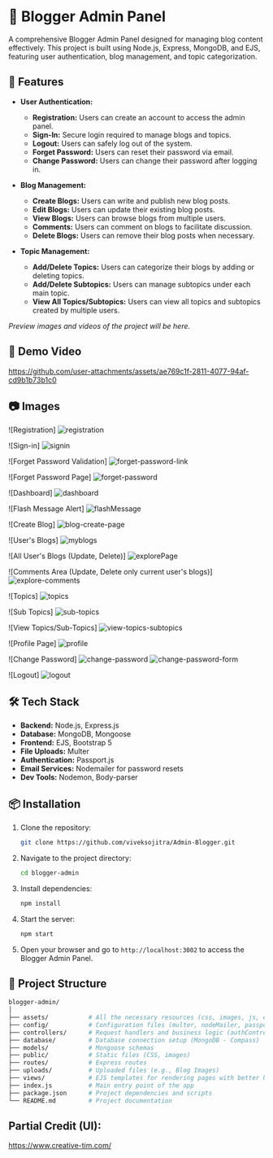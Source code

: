 # 📝 Blogger Admin Panel

A comprehensive Blogger Admin Panel designed for managing blog content effectively. This project is built using Node.js, Express, MongoDB, and EJS, featuring user authentication, blog management, and topic categorization.

## 📑 Features

- **User Authentication:**
  - **Registration:** Users can create an account to access the admin panel.
  - **Sign-In:** Secure login required to manage blogs and topics.
  - **Logout:** Users can safely log out of the system.
  - **Forget Password:** Users can reset their password via email.
  - **Change Password:** Users can change their password after logging in.

- **Blog Management:**
  - **Create Blogs:** Users can write and publish new blog posts.
  - **Edit Blogs:** Users can update their existing blog posts.
  - **View Blogs:** Users can browse blogs from multiple users.
  - **Comments:** Users can comment on blogs to facilitate discussion.
  - **Delete Blogs:** Users can remove their blog posts when necessary.

- **Topic Management:**
  - **Add/Delete Topics:** Users can categorize their blogs by adding or deleting topics.
  - **Add/Delete Subtopics:** Users can manage subtopics under each main topic.
  - **View All Topics/Subtopics:** Users can view all topics and subtopics created by multiple users.

_Preview images and videos of the project will be here._
## 🎥 Demo Video
https://github.com/user-attachments/assets/ae769c1f-2811-4077-94af-cd9b1b73b1c0

## 📷 Images
![Registration]
![registration](https://github.com/user-attachments/assets/7f51d98f-4d35-414a-869f-c34f91f84792)

![Sign-in]
![signin](https://github.com/user-attachments/assets/fdc81ee1-5135-4838-a485-ec4d7099e4b3)

![Forget Password Validation]
![forget-password-link](https://github.com/user-attachments/assets/9e378df5-f01b-4f56-81d8-d9fbb7f54235)

![Forget Password Page]
![forget-password](https://github.com/user-attachments/assets/d9ded8cc-fe72-4331-911f-000f1ce9a937)

![Dashboard]
![dashboard](https://github.com/user-attachments/assets/caf1facc-b56a-4511-b070-731011dde43d)

![Flash Message Alert]
![flashMessage](https://github.com/user-attachments/assets/049383fa-02ca-492d-a5eb-186abdc78232)

![Create Blog]
![blog-create-page](https://github.com/user-attachments/assets/16d76a73-9176-41ed-be30-7a0376f335d8)

![User's Blogs]
![myblogs](https://github.com/user-attachments/assets/60005b9f-ec37-4872-9bc4-d978dc180234)

![All User's Blogs (Update, Delete)]
![explorePage](https://github.com/user-attachments/assets/942b7645-c971-423a-b904-d8101f2ebfb1)

![Comments Area (Update, Delete only current user's blogs)]
![explore-comments](https://github.com/user-attachments/assets/38ed83ee-d978-454e-9e78-d139b73a2e54)

![Topics]
![topics](https://github.com/user-attachments/assets/50bbf9e2-a71e-4bcd-866a-aaeba2500f69)

![Sub Topics]
![sub-topics](https://github.com/user-attachments/assets/d4a3511a-b226-469a-b2e0-460ba8fc727d)

![View Topics/Sub-Topics]
![view-topics-subtopics](https://github.com/user-attachments/assets/cb296293-ecb8-4aab-af0c-359963a7aa87)

![Profile Page]
![profile](https://github.com/user-attachments/assets/56642a3d-d2ff-453e-9fb4-8dfc75bedc45)

![Change Password]
![change-password](https://github.com/user-attachments/assets/54cbf5b2-0ce5-4697-a0e0-e5f4b572e175)
![change-password-form](https://github.com/user-attachments/assets/383507dc-e0fc-45dc-9904-26da69c67712)

![Logout]
![logout](https://github.com/user-attachments/assets/6767ff05-9635-4164-85ed-52cb1836168b)

## 🛠️ Tech Stack

- **Backend:** Node.js, Express.js
- **Database:** MongoDB, Mongoose
- **Frontend:** EJS, Bootstrap 5
- **File Uploads:** Multer
- **Authentication:** Passport.js
- **Email Services:** Nodemailer for password resets
- **Dev Tools:** Nodemon, Body-parser

## 📦 Installation

1. Clone the repository:
    ```bash
    git clone https://github.com/viveksojitra/Admin-Blogger.git
    ```
2. Navigate to the project directory:
    ```bash
    cd blogger-admin
    ```
3. Install dependencies:
    ```bash
    npm install
    ```
4. Start the server:
    ```bash
    npm start
    ```
5. Open your browser and go to `http://localhost:3002` to access the Blogger Admin Panel.

## 📂 Project Structure

```bash
blogger-admin/
│
├── assets/           # All the necessary resources (css, images, js, etc.).
├── config/           # Configuration files (multer, nodeMailer, passport, etc.)
├── controllers/      # Request handlers and business logic (authController, blogController, etc)
├── database/         # Database connection setup (MongoDB - Compass)
├── models/           # Mongoose schemas
├── public/           # Static files (CSS, images)
├── routes/           # Express routes
├── uploads/          # Uploaded files (e.g., Blog Images)
├── views/            # EJS templates for rendering pages with better UI
├── index.js          # Main entry point of the app
├── package.json      # Project dependencies and scripts
└── README.md         # Project documentation
```

## Partial Credit (UI):
https://www.creative-tim.com/
